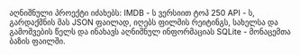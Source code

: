 აღნიშნული პროექტი იძახებს: IMDB - ს ვერსიით ტოპ 250 API - ს, გარდაქმნის მას JSON ფაილად, იღებს ფილმის რეიტინგს, სახელსა და გამოშვების წელს და ინახავს აღნიშნულ ინფორმაციას SQLite - მონაცემთა ბაზის ფაილში.
